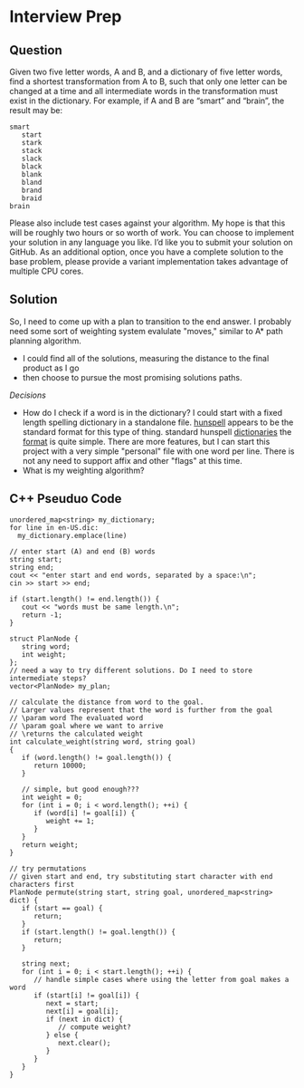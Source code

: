 # Interview Prep

## Question

Given two five letter words, A and B, and a dictionary of five letter words, find a shortest transformation from A to B, such that only one letter can be changed at a time and all intermediate words in the transformation must exist in the dictionary.
For example, if A and B are “smart” and “brain”, the result may be:

```
smart
   start
   stark
   stack
   slack
   black
   blank
   bland
   brand
   braid
brain
```

Please also include test cases against your algorithm.
My hope is that this will be roughly two hours or so worth of work. You can choose to implement your solution in any language you like. I’d like you to submit your solution on GitHub.
As an additional option, once you have a complete solution to the base problem, please provide a variant implementation takes advantage of multiple CPU cores.

## Solution

So, I need to come up with a plan to transition to the end answer. I probably need some sort of weighting system evalulate "moves," similar to A* path planning algorithm.

- I could find all of the solutions, measuring the distance to the final product as I go
- then choose to pursue the most promising solutions paths.

*Decisions*
- How do I check if a word is in the dictionary? I could start with a fixed length spelling dictionary in a standalone file.
   [hunspell](https://github.com/hunspell/hunspell) appears to be the standard format for this type of thing.
   standard hunspell [dictionaries](https://github.com/wooorm/dictionaries)
   the [format](https://www.systutorials.com/docs/linux/man/4-hunspell/) is quite simple.
   There are more features, but I can start this project with a very simple "personal" file with one word per line. There is
   not any need to support affix and other "flags" at this time.
- What is my weighting algorithm?


## C++ Pseuduo Code

```
unordered_map<string> my_dictionary;
for line in en-US.dic:
  my_dictionary.emplace(line)

// enter start (A) and end (B) words 
string start;
string end;
cout << "enter start and end words, separated by a space:\n";
cin >> start >> end;

if (start.length() != end.length()) {
   cout << "words must be same length.\n";
   return -1;
}

struct PlanNode {
   string word;
   int weight;
};
// need a way to try different solutions. Do I need to store intermediate steps?
vector<PlanNode> my_plan;

// calculate the distance from word to the goal.
// Larger values represent that the word is further from the goal
// \param word The evaluated word
// \param goal where we want to arrive
// \returns the calculated weight
int calculate_weight(string word, string goal)
{
   if (word.length() != goal.length()) {
      return 10000;
   }

   // simple, but good enough???
   int weight = 0;
   for (int i = 0; i < word.length(); ++i) {
      if (word[i] != goal[i]) {
         weight += 1;
      }
   }
   return weight;
}

// try permutations
// given start and end, try substituting start character with end characters first
PlanNode permute(string start, string goal, unordered_map<string> dict) {
   if (start == goal) {
      return;
   }
   if (start.length() != goal.length()) {
      return;
   }

   string next;
   for (int i = 0; i < start.length(); ++i) {
      // handle simple cases where using the letter from goal makes a word
      if (start[i] != goal[i]) {
         next = start;
         next[i] = goal[i];
         if (next in dict) {
            // compute weight?
         } else {
            next.clear();
         }
      }
   }
}
```
